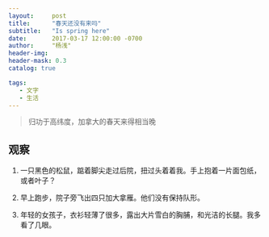 ```yaml
---
layout:     post
title:      "春天还没有来吗"
subtitle:   "Is spring here"
date:       2017-03-17 12:00:00 -0700
author:     "杨浅"
header-img:  
header-mask: 0.3
catalog: true

tags:
   - 文字
   - 生活
---
```

>归功于高纬度，加拿大的春天来得相当晚

## 观察

 1. 一只黑色的松鼠，踮着脚尖走过后院，扭过头着着我。手上抱着一片面包纸，或者叶子？
 
 2. 早上跑步，院子旁飞出四只加大拿雁。他们没有保持队形。
 
 3. 年轻的女孩子，衣衫轻薄了很多，露出大片雪白的胸脯，和光洁的长腿。我多看了几眼。
